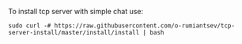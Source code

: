 To install tcp server with simple chat use:

`sudo curl -# https://raw.githubusercontent.com/o-rumiantsev/tcp-server-install/master/install/install | bash`
